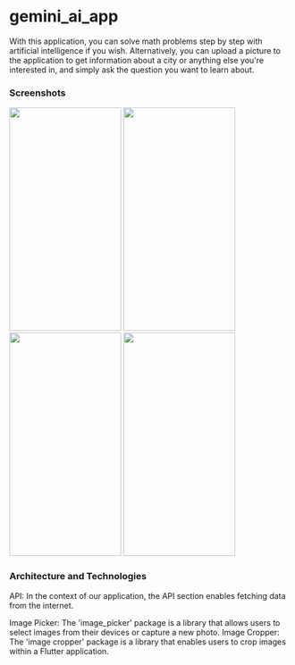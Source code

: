 # gemini_ai_app

With this application, you can solve math problems step by step with artificial intelligence if you wish. Alternatively, you can upload a picture to the application to get information about a city or anything else you're interested in, and simply ask the question you want to learn about.

 <h3>Screenshots</h3>

<img src= https://github.com/hasanaltunbay/gemini_ai_app/assets/132913817/a357d160-d498-42a2-a177-64e529055512 width="200" height="400"/> 

<img src=https://github.com/hasanaltunbay/gemini_ai_app/assets/132913817/5ab7de34-c9cf-45d7-bc42-1bb1f9995039 width="200" height="400" />

<img src=https://github.com/hasanaltunbay/gemini_ai_app/assets/132913817/64f49d78-5f97-4620-bef9-ba03e2b0e9b6 width="200" height="400" />

<img src=https://github.com/hasanaltunbay/gemini_ai_app/assets/132913817/fe82514e-d60e-4b91-baf5-293690d06732 width="200" height="400" />


<h3>Architecture and Technologies</h3>
API: In the context of our application, the API section enables fetching data from the internet.

Image Picker: The 'image_picker' package is a library that allows users to select images from their devices or capture a new photo.
Image Cropper: The 'image cropper' package is a library that enables users to crop images within a Flutter application.
